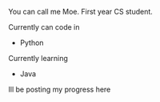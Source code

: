 You can call me Moe.
First year CS student.

Currently can code in
- Python

Currently learning
- Java

Ill be posting my progress here
